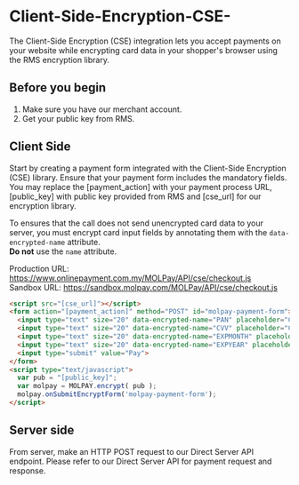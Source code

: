 
# Client-Side-Encryption-CSE-
The Client-Side Encryption (CSE) integration lets you accept payments on your website while encrypting card data in your shopper's browser using the RMS encryption library.

## Before you begin
1) Make sure you have our merchant account.
2) Get your public key from RMS.

## Client Side
Start by creating a payment form integrated with the Client-Side Encryption (CSE) library. Ensure that your payment form includes the mandatory fields. You may replace the [payment_action] with your payment process URL, [public_key] with public key provided from RMS and [cse_url] for our encryption library.

To ensures that the call does not send unencrypted card data to your server, you must encrypt card input fields by annotating them with the `data-encrypted-name` attribute.  
**Do not** use the `name` attribute.

Production URL: https://www.onlinepayment.com.my/MOLPay/API/cse/checkout.js  
Sandbox URL: https://sandbox.molpay.com/MOLPay/API/cse/checkout.js

```html
<script src="[cse_url]"></script>
<form action="[payment_action]" method="POST" id="molpay-payment-form">
  <input type="text" size="20" data-encrypted-name="PAN" placeholder="CC NUM" maxlength="16" required/>
  <input type="text" size="20" data-encrypted-name="CVV" placeholder="CVV" maxlength="3" required/>
  <input type="text" size="20" data-encrypted-name="EXPMONTH" placeholder="EXPMONTH [12]" maxlength="2" required/>
  <input type="text" size="20" data-encrypted-name="EXPYEAR" placeholder="EXPYEAR [2020]" min="4" maxlength="4" required/>
  <input type="submit" value="Pay">
</form>
<script type="text/javascript">
  var pub = "[public_key]";
  var molpay = MOLPAY.encrypt( pub );
  molpay.onSubmitEncryptForm('molpay-payment-form');
</script>
```        
## Server side
From server, make an HTTP POST request to our Direct Server API endpoint. Please refer to our Direct Server API for payment request and response.
